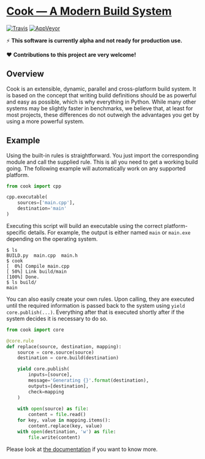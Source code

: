 # [Cook — A Modern Build System](https://getcook.org/)

[![Travis](https://api.travis-ci.org/jachris/cook.svg)](https://travis-ci.org/jachris/cook)
[![AppVeyor](https://ci.appveyor.com/api/projects/status/github/jachris/cook?svg=true)](https://ci.appveyor.com/project/jachris/cook)

:zap: **This software is currently alpha and not ready for production use.**

:heart: **Contributions to this project are very welcome!**


## Overview

Cook is an extensible, dynamic, parallel and cross-platform
build system. It is based on the concept that writing build definitions should
be as powerful and easy as possible, which is why everything in Python. While 
many other systems may be slightly faster in benchmarks, we believe that, at 
least for most projects, these differences do not outweigh the advantages you 
get by using a more powerful system.


## Example

Using the built-in rules is straightforward. You just import the corresponding 
module and call the supplied rule. This is all you need to get a working build 
going. The following example will automatically work on any supported platform.

```python
from cook import cpp

cpp.executable(
    sources=['main.cpp'],
    destination='main'
)
```

Executing this script will build an executable using the correct 
platform-specific details. For example, the output is either named `main` or 
`main.exe` depending on the operating system.

```
$ ls
BUILD.py  main.cpp  main.h
$ cook
[  0%] Compile main.cpp
[ 50%] Link build/main
[100%] Done.
$ ls build/
main
```

You can also easily create your own rules. Upon calling, they are executed 
until the required information is passed back to the system using 
`yield core.publish(...)`. Everything after that is executed shortly after if 
the system decides it is necessary to do so.

```python
from cook import core

@core.rule
def replace(source, destination, mapping):
    source = core.source(source)
    destination = core.build(destination)

    yield core.publish(
        inputs=[source],
        message='Generating {}'.format(destination),
        outputs=[destination],
        check=mapping
    )
    
    with open(source) as file:
        content = file.read()
    for key, value in mapping.items():
        content.replace(key, value)
    with open(destination, 'w') as file:
        file.write(content)
```

Please look at [the documentation](https://getcook.org/docs/) if you want to
know more.
